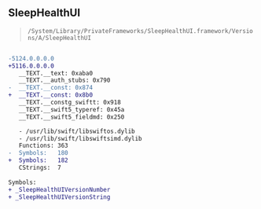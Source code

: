 ## SleepHealthUI

> `/System/Library/PrivateFrameworks/SleepHealthUI.framework/Versions/A/SleepHealthUI`

```diff

-5124.0.0.0.0
+5116.0.0.0.0
   __TEXT.__text: 0xaba0
   __TEXT.__auth_stubs: 0x790
-  __TEXT.__const: 0x874
+  __TEXT.__const: 0x8b0
   __TEXT.__constg_swiftt: 0x918
   __TEXT.__swift5_typeref: 0x45a
   __TEXT.__swift5_fieldmd: 0x250

   - /usr/lib/swift/libswiftos.dylib
   - /usr/lib/swift/libswiftsimd.dylib
   Functions: 363
-  Symbols:   180
+  Symbols:   182
   CStrings:  7
 
Symbols:
+ _SleepHealthUIVersionNumber
+ _SleepHealthUIVersionString

```
